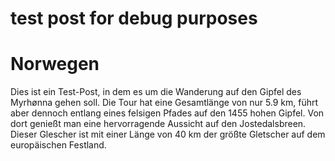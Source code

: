 # test post for debug purposes

# Norwegen
Dies ist ein Test-Post, in dem es um die Wanderung auf den Gipfel des Myrhønna gehen soll. Die Tour hat eine Gesamtlänge von nur 5.9&nbsp;km, führt aber dennoch entlang eines felsigen Pfades auf den 1455&nbsp;hohen Gipfel. Von dort genießt man eine hervorragende Aussicht auf den Jostedalsbreen. Dieser Glescher ist mit einer Länge von 40&nbsp;km der größte Gletscher auf dem europäischen Festland.

